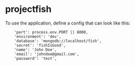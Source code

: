 # projectfish

To use the application, define a config that can look like this:

```
    'port': process.env.PORT || 8000,
    'environment': 'dev',
    'database': 'mongodb://localhost/fish',
    'secret': 'fishIsGood',
    'name': 'John Doe',
    'email': 'johndoe@gmail.com',
    'password': 'test',
```